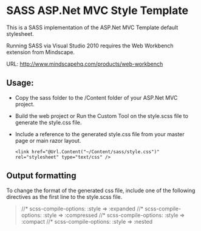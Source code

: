 # SASS ASP.Net MVC Style Template

This is a SASS implementation of the ASP.Net MVC Template default stylesheet.

Running SASS via Visual Studio 2010 requires the Web Workbench extension from Mindscape.

URL: http://www.mindscapehq.com/products/web-workbench

## Usage:

* Copy the sass folder to the /Content folder of your ASP.Net MVC project.

* Build the web project or Run the Custom Tool on the style.scss file to generate the style.css file.

* Include a reference to the generated style.css file from your master page or main razor layout.

	`<link href="@Url.Content("~/Content/sass/style.css")" rel="stylesheet" type="text/css" />`

## Output formatting

To change the format of the generated css file, include one of the following directives as the first line to the style.scss file.

> //* scss-compile-options: :style => :expanded
> //* scss-compile-options: :style => :compressed
> //* scss-compile-options: :style => :compact
> //* scss-compile-options: :style => :nested